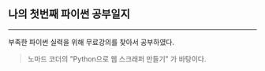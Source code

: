 ## 나의 첫번째 파이썬 공부일지
----------------
부족한 파이썬 실력을 위해 무료강의를 찾아서 공부하였다.
>노마드 코더의 "Python으로 웹 스크래퍼 만들기" 가 바탕이다.
